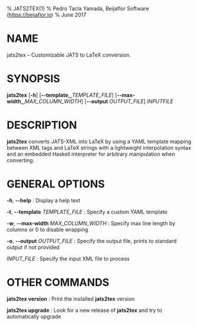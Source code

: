 % JATS2TEX(1)
% Pedro Tacla Yamada, Beijaflor Software (https://beijaflor.io)
% June 2017

# NAME

jats2tex – Customizable JATS to LaTeX conversion.

# SYNOPSIS

**jats2tex** [**-h**] [**--template**␣*TEMPLATE_FILE*] [**--max-width**␣*MAX_COLUMN_WIDTH*] [**--output** *OUTPUT_FILE*] *INPUTFILE*

# DESCRIPTION

**jats2tex** converts JATS-XML into LaTeX by using a YAML template mapping
between XML tags and LaTeX strings with a lightweight interpolation syntax and
an embedded Haskell interpreter for arbitrary manipulation when converting.

# GENERAL OPTIONS

**-h**, **--help**
:   Display a help text

**-t**, **--template** *TEMPLATE_FILE*
:   Specify a custom YAML template

**-w**, **--max-width** *MAX_COLUMN_WIDTH*
:   Specify max line length by columns or 0 to disable wrapping

**-o**, **--output** *OUTPUT_FILE*
:   Specify the output file, prints to standard output if not provided

*INPUT_FILE*
:   Specify the input XML file to process

# OTHER COMMANDS

**jats2tex version**
:   Print the installed **jats2tex** version

**jats2tex upgrade**
:   Look for a new release of **jats2tex** and try to automatically upgrade

